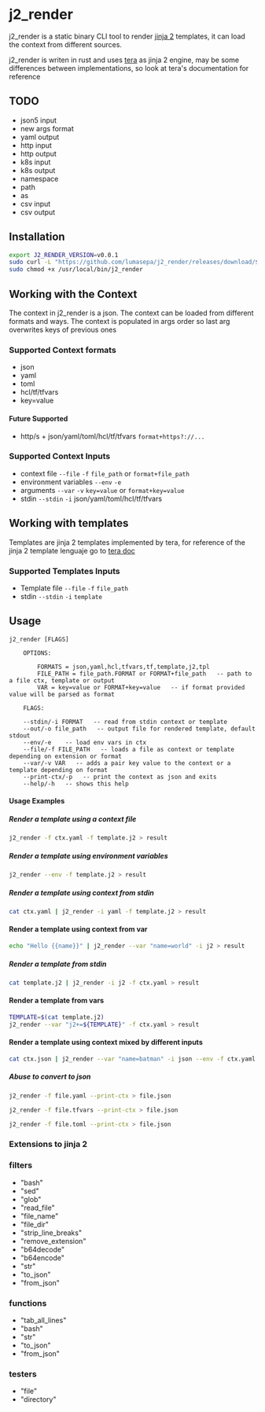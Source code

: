 # j2_render

j2_render is a static binary CLI tool to render [jinja 2]() templates, it can load the context from different sources.

j2_render is writen in rust and uses [tera]() as jinja 2 engine,
may be some differences between implementations, so look at tera's documentation for reference

## TODO

* json5 input
* new args format
* yaml output
* http input
* http output
* k8s input
* k8s output
* namespace
* path
* as
* csv input
* csv output

## Installation

```bash 
export J2_RENDER_VERSION=v0.0.1 
sudo curl -L "https://github.com/lumasepa/j2_render/releases/download/${J2_RENDER_VERSION}/j2_render_$(uname | tr '[:upper:]' '[:lower:]')_amd64" -o /usr/local/bin/j2_render
sudo chmod +x /usr/local/bin/j2_render
```

## Working with the Context

The context in j2_render is a json.
The context can be loaded from different formats and ways.
The context is populated in args order so last arg overwrites keys of previous ones

### Supported Context formats

* json
* yaml
* toml
* hcl/tf/tfvars
* key=value

#### Future Supported
* http/s + json/yaml/toml/hcl/tf/tfvars `format+https?://...`

### Supported Context Inputs

* context file `--file` `-f` `file_path` or `format+file_path`
* environment variables `--env` `-e`
* arguments `--var` `-v` `key=value` or `format+key=value`
* stdin `--stdin` `-i` json/yaml/toml/hcl/tf/tfvars

## Working with templates
Templates are jinja 2 templates implemented by tera, for reference of the jinja 2 template lenguaje go to [tera doc]()

### Supported Templates Inputs

* Template file `--file` `-f` `file_path` 
* stdin `--stdin` `-i` `template`

## Usage

```
j2_render [FLAGS]

    OPTIONS:

        FORMATS = json,yaml,hcl,tfvars,tf,template,j2,tpl
        FILE_PATH = file_path.FORMAT or FORMAT+file_path   -- path to a file ctx, template or output
        VAR = key=value or FORMAT+key=value   -- if format provided value will be parsed as format

    FLAGS:

    --stdin/-i FORMAT   -- read from stdin context or template
    --out/-o file_path   -- output file for rendered template, default stdout
    --env/-e    -- load env vars in ctx
    --file/-f FILE_PATH   -- loads a file as context or template depending on extension or format
    --var/-v VAR   -- adds a pair key value to the context or a template depending on format
    --print-ctx/-p   -- print the context as json and exits
    --help/-h   -- shows this help
```

#### Usage Examples

##### Render a template using a context file

```bash
j2_render -f ctx.yaml -f template.j2 > result
```

##### Render a template using environment variables

```bash
j2_render --env -f template.j2 > result
```

##### Render a template using context from stdin

```bash
cat ctx.yaml | j2_render -i yaml -f template.j2 > result
```

#### Render a template using context from var

```bash
echo "Hello {{name}}" | j2_render --var "name=world" -i j2 > result
```

##### Render a template from stdin 

```bash
cat template.j2 | j2_render -i j2 -f ctx.yaml > result
```

#### Render a template from vars

```bash
TEMPLATE=$(cat template.j2)
j2_render --var "j2+=${TEMPLATE}" -f ctx.yaml > result
```

#### Render a template using context mixed by different inputs

```bash
cat ctx.json | j2_render --var "name=batman" -i json --env -f ctx.yaml --var "json+list=[1,2,3]" -f template.j2 > result
```

##### Abuse to convert to json

```bash
j2_render -f file.yaml --print-ctx > file.json
```

```bash
j2_render -f file.tfvars --print-ctx > file.json
```

```bash
j2_render -f file.toml --print-ctx > file.json
```

### Extensions to jinja 2

### filters

* "bash"
* "sed"
* "glob"
* "read_file"
* "file_name"
* "file_dir"
* "strip_line_breaks"
* "remove_extension"
* "b64decode"
* "b64encode"
* "str"
* "to_json"
* "from_json"

### functions

* "tab_all_lines"
* "bash"
* "str"
* "to_json"
* "from_json"

### testers

* "file"
* "directory"



